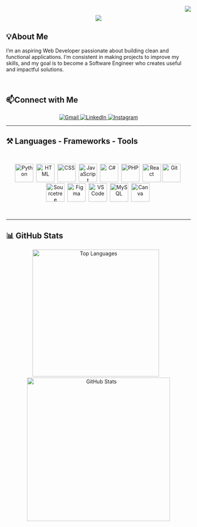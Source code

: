 
<!-- Visitor Badge -->
<p align="center">
    <img align="right" src="https://visitor-badge.laobi.icu/badge?page_id=lowish.lowish" />
</p>

<h1 align="center">
    <img src="https://readme-typing-svg.herokuapp.com/?font=Righteous&size=35&center=true&vCenter=true&width=500&height=70&duration=4000&lines=I'm+Prince+Tan!+👋;" />
</h1>
<p> 
<h2>💡About Me</h2>
I’m an aspiring Web Developer passionate about building clean and functional applications. I’m consistent in making projects to improve my skills, and my goal is to become a Software Engineer who creates useful and impactful solutions.
</p>
<br>
<h2>📫Connect with Me</h2>
<p align="center">
  <a href="mailto:pwtan02@gmail.com">
    <img src="https://img.shields.io/badge/Gmail-D14836?style=for-the-badge&logo=gmail&logoColor=white" alt="Gmail"/>
  </a>
  <a href="https://www.linkedin.com/in/pwtandev/">
    <img src="https://img.shields.io/badge/LinkedIn-0A66C2?style=for-the-badge&logo=linkedin&logoColor=white" alt="LinkedIn"/>
  </a>
  <a href="https://www.instagram.com/lowishxx/">
    <img src="https://img.shields.io/badge/Instagram-E4405F?style=for-the-badge&logo=instagram&logoColor=white" alt="Instagram"/>
  </a>
</p>

<hr>
<h2>⚒️ Languages - Frameworks - Tools</h2>
</br>
<p align="center">
  <!-- Languages -->
  <img src="https://cdn.jsdelivr.net/gh/devicons/devicon/icons/python/python-original.svg" title="Python" alt="Python" width="50" height="50"/>&nbsp;
  <img src="https://cdn.jsdelivr.net/gh/devicons/devicon/icons/html5/html5-original.svg" title="HTML5" alt="HTML" width="50" height="50"/>&nbsp;
  <img src="https://cdn.jsdelivr.net/gh/devicons/devicon/icons/css3/css3-original.svg" title="CSS3" alt="CSS" width="50" height="50"/>&nbsp;
  <img src="https://cdn.jsdelivr.net/gh/devicons/devicon/icons/javascript/javascript-original.svg" title="JavaScript" alt="JavaScript" width="50" height="50"/>&nbsp;
  <img src="https://cdn.jsdelivr.net/gh/devicons/devicon/icons/csharp/csharp-original.svg" title="C#" alt="C#" width="50" height="50"/>&nbsp;
  <img src="https://cdn.jsdelivr.net/gh/devicons/devicon/icons/php/php-original.svg" title="PHP" alt="PHP" width="50" height="50"/>&nbsp;
  <img src="https://cdn.jsdelivr.net/gh/devicons/devicon/icons/react/react-original.svg" title="React" alt="React" width="50" height="50"/>
  <img src="https://cdn.jsdelivr.net/gh/devicons/devicon/icons/git/git-original.svg" title="Git" alt="Git" width="50" height="50"/>&nbsp;
  <img src="https://cdn.jsdelivr.net/gh/devicons/devicon/icons/sourcetree/sourcetree-original.svg" title="Sourcetree" alt="Sourcetree" width="50" height="50"/>&nbsp;
  <img src="https://cdn.jsdelivr.net/gh/devicons/devicon/icons/figma/figma-original.svg" title="Figma" alt="Figma" width="50" height="50"/>&nbsp;
  <img src="https://cdn.jsdelivr.net/gh/devicons/devicon/icons/vscode/vscode-original.svg" title="VS Code" alt="VS Code" width="50" height="50"/>&nbsp;
  <img src="https://cdn.jsdelivr.net/gh/devicons/devicon/icons/mysql/mysql-original.svg" title="MySQL" alt="MySQL" width="50" height="50"/>&nbsp;
  <img src="https://img.icons8.com/color/512/canva.png" title="Canva" alt="Canva" width="50" height="50"/>&nbsp;
</p>

</br>
<hr/>

<h2>📊 GitHub Stats</h2>


<div align="center">
  <img width="345" src="https://github-readme-stats.vercel.app/api/top-langs/?username=lowish&layout=compact&theme=tokyonight" alt="Top Languages" />
  &nbsp;&nbsp;&nbsp; <!-- 5 spaces -->
  <img 
    width="390" 
    src="https://github-readme-stats-salesp07.vercel.app/api?username=lowish&count_private=true&show_icons=true&theme=react&rank_icon=github&border_radius=10" 
    alt="GitHub Stats" 
  />
</div>



